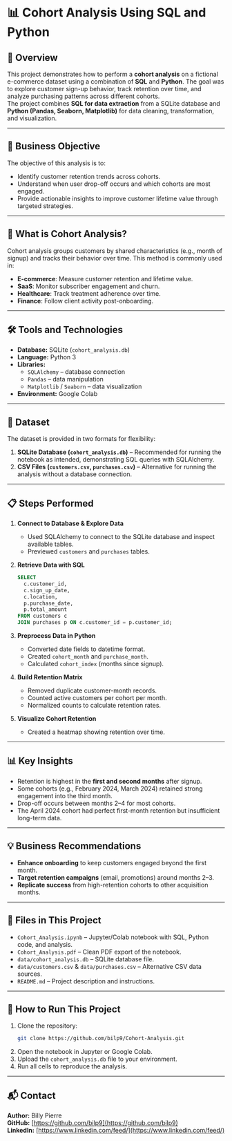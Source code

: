 # 📊 Cohort Analysis Using SQL and Python

## 📌 Overview
This project demonstrates how to perform a **cohort analysis** on a fictional e-commerce dataset using a combination of **SQL** and **Python**. The goal was to explore customer sign-up behavior, track retention over time, and analyze purchasing patterns across different cohorts.  
The project combines **SQL for data extraction** from a SQLite database and **Python (Pandas, Seaborn, Matplotlib)** for data cleaning, transformation, and visualization.

---

## 🎯 Business Objective
The objective of this analysis is to:
- Identify customer retention trends across cohorts.
- Understand when user drop-off occurs and which cohorts are most engaged.
- Provide actionable insights to improve customer lifetime value through targeted strategies.

---

## 🧠 What is Cohort Analysis?
Cohort analysis groups customers by shared characteristics (e.g., month of signup) and tracks their behavior over time. This method is commonly used in:
- **E-commerce**: Measure customer retention and lifetime value.
- **SaaS**: Monitor subscriber engagement and churn.
- **Healthcare**: Track treatment adherence over time.
- **Finance**: Follow client activity post-onboarding.

---

## 🛠 Tools and Technologies
- **Database:** SQLite (`cohort_analysis.db`)
- **Language:** Python 3
- **Libraries:**
  - `SQLAlchemy` – database connection
  - `Pandas` – data manipulation
  - `Matplotlib` / `Seaborn` – data visualization
- **Environment:** Google Colab

---

## 📂 Dataset
The dataset is provided in two formats for flexibility:  
1. **SQLite Database (`cohort_analysis.db`)** – Recommended for running the notebook as intended, demonstrating SQL queries with SQLAlchemy.  
2. **CSV Files (`customers.csv`, `purchases.csv`)** – Alternative for running the analysis without a database connection.

---

## 📋 Steps Performed

1. **Connect to Database & Explore Data**
   - Used SQLAlchemy to connect to the SQLite database and inspect available tables.
   - Previewed `customers` and `purchases` tables.

2. **Retrieve Data with SQL**
   ```sql
   SELECT 
     c.customer_id,
     c.sign_up_date,
     c.location,
     p.purchase_date,
     p.total_amount
   FROM customers c
   JOIN purchases p ON c.customer_id = p.customer_id;
   ```

3. **Preprocess Data in Python**
   - Converted date fields to datetime format.
   - Created `cohort_month` and `purchase_month`.
   - Calculated `cohort_index` (months since signup).

4. **Build Retention Matrix**
   - Removed duplicate customer-month records.
   - Counted active customers per cohort per month.
   - Normalized counts to calculate retention rates.

5. **Visualize Cohort Retention**
   - Created a heatmap showing retention over time.

---

## 📊 Key Insights
- Retention is highest in the **first and second months** after signup.
- Some cohorts (e.g., February 2024, March 2024) retained strong engagement into the third month.
- Drop-off occurs between months 2–4 for most cohorts.
- The April 2024 cohort had perfect first-month retention but insufficient long-term data.

---

## 💡 Business Recommendations
- **Enhance onboarding** to keep customers engaged beyond the first month.
- **Target retention campaigns** (email, promotions) around months 2–3.
- **Replicate success** from high-retention cohorts to other acquisition months.

---


## 📎 Files in This Project
- `Cohort_Analysis.ipynb` – Jupyter/Colab notebook with SQL, Python code, and analysis.
- `Cohort_Analysis.pdf` – Clean PDF export of the notebook.
- `data/cohort_analysis.db` – SQLite database file.
- `data/customers.csv` & `data/purchases.csv` – Alternative CSV data sources.
- `README.md` – Project description and instructions.

---

## 🚀 How to Run This Project
1. Clone the repository:
   ```bash
   git clone https://github.com/bilp9/Cohort-Analysis.git
   ```
2. Open the notebook in Jupyter or Google Colab.
3. Upload the `cohort_analysis.db` file to your environment.
4. Run all cells to reproduce the analysis.

---

## 📬 Contact
**Author:** Billy Pierre  
**GitHub:** [https://github.com/bilp9](https://github.com/bilp9)  
**LinkedIn:** [https://www.linkedin.com/feed/](https://www.linkedin.com/feed/)  

